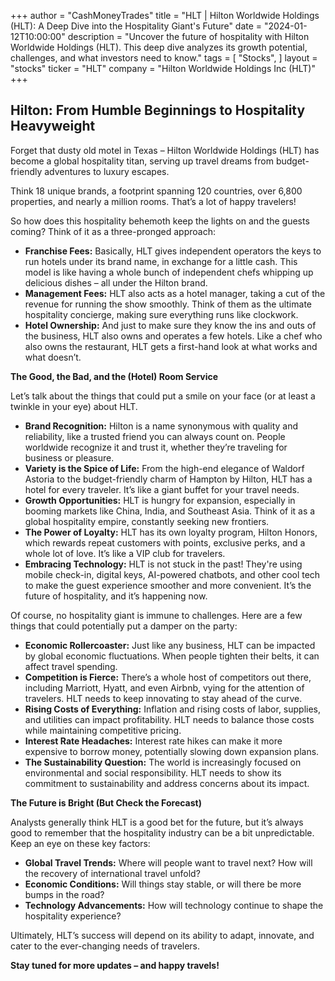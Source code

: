 +++
author = "CashMoneyTrades"
title = "HLT |  Hilton Worldwide Holdings (HLT): A Deep Dive into the Hospitality Giant's Future"
date = "2024-01-12T10:00:00"
description = "Uncover the future of hospitality with Hilton Worldwide Holdings (HLT). This deep dive analyzes its growth potential, challenges, and what investors need to know."
tags = [
"Stocks",
]
layout = "stocks"
ticker = "HLT"
company = "Hilton Worldwide Holdings Inc (HLT)"
+++
        


## Hilton: From Humble Beginnings to Hospitality Heavyweight

Forget that dusty old motel in Texas – Hilton Worldwide Holdings (HLT) has become a global hospitality titan, serving up travel dreams from budget-friendly adventures to luxury escapes. 

Think 18 unique brands, a footprint spanning 120 countries, over 6,800 properties, and nearly a million rooms. That’s a lot of happy travelers!

So how does this hospitality behemoth keep the lights on and the guests coming?  Think of it as a three-pronged approach:

* **Franchise Fees:** Basically, HLT gives independent operators the keys to run hotels under its brand name, in exchange for a little cash. This model is like having a whole bunch of independent chefs whipping up delicious dishes – all under the Hilton brand.
* **Management Fees:** HLT also acts as a hotel manager, taking a cut of the revenue for running the show smoothly. Think of them as the ultimate hospitality concierge, making sure everything runs like clockwork.
* **Hotel Ownership:** And just to make sure they know the ins and outs of the business, HLT also owns and operates a few hotels.  Like a chef who also owns the restaurant, HLT gets a first-hand look at what works and what doesn’t.

**The Good, the Bad, and the (Hotel) Room Service**

Let’s talk about the things that could put a smile on your face (or at least a twinkle in your eye) about HLT.

* **Brand Recognition:**  Hilton is a name synonymous with quality and reliability, like a trusted friend you can always count on. People worldwide recognize it and trust it, whether they’re traveling for business or pleasure. 
* **Variety is the Spice of Life:**  From the high-end elegance of Waldorf Astoria to the budget-friendly charm of Hampton by Hilton, HLT has a hotel for every traveler.  It’s like a giant buffet for your travel needs.
* **Growth Opportunities:** HLT is hungry for expansion, especially in booming markets like China, India, and Southeast Asia.  Think of it as a global hospitality empire, constantly seeking new frontiers.  
* **The Power of Loyalty:** HLT has its own loyalty program, Hilton Honors, which rewards repeat customers with points, exclusive perks, and a whole lot of love. It’s like a VIP club for travelers.
* **Embracing Technology:**  HLT is not stuck in the past! They're using mobile check-in, digital keys, AI-powered chatbots, and other cool tech to make the guest experience smoother and more convenient. It’s the future of hospitality, and it’s happening now.

Of course, no hospitality giant is immune to challenges.  Here are a few things that could potentially put a damper on the party:

* **Economic Rollercoaster:**  Just like any business, HLT can be impacted by global economic fluctuations. When people tighten their belts, it can affect travel spending.
* **Competition is Fierce:**  There’s a whole host of competitors out there, including Marriott, Hyatt, and even Airbnb, vying for the attention of travelers. HLT needs to keep innovating to stay ahead of the curve.
* **Rising Costs of Everything:**  Inflation and rising costs of labor, supplies, and utilities can impact profitability. HLT needs to balance those costs while maintaining competitive pricing.
* **Interest Rate Headaches:**  Interest rate hikes can make it more expensive to borrow money, potentially slowing down expansion plans.
* **The Sustainability Question:** The world is increasingly focused on environmental and social responsibility. HLT needs to show its commitment to sustainability and address concerns about its impact. 

**The Future is Bright (But Check the Forecast)**

Analysts generally think HLT is a good bet for the future, but it’s always good to remember that the hospitality industry can be a bit unpredictable. Keep an eye on these key factors:

* **Global Travel Trends:** Where will people want to travel next? How will the recovery of international travel unfold?
* **Economic Conditions:** Will things stay stable, or will there be more bumps in the road?
* **Technology Advancements:**  How will technology continue to shape the hospitality experience?

Ultimately, HLT’s success will depend on its ability to adapt, innovate, and cater to the ever-changing needs of travelers.  

**Stay tuned for more updates – and happy travels!** 

        